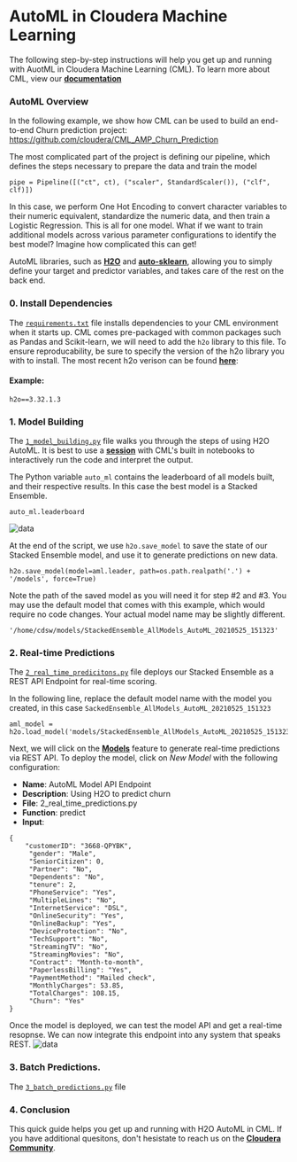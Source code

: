 # AutoML in Cloudera Machine Learning
The following step-by-step instructions will help you get up and running with AuotML in Cloudera Machine Learning (CML). To learn more about CML, view our **[documentation](https://docs.cloudera.com/machine-learning/cloud/index.html)**

### AutoML Overview
In the following example, we show how CML can be used to build an end-to-end Churn prediction project:
https://github.com/cloudera/CML_AMP_Churn_Prediction

The most complicated part of the project is defining our pipeline, which defines the steps necessary to prepare the data and train the model
```
pipe = Pipeline([("ct", ct), ("scaler", StandardScaler()), ("clf", clf)])
```
In this case, we perform One Hot Encoding to convert character variables to their numeric equivalent, standardize the numeric data, and then train a Logistic Regression. This is all for one model. What if we want to train additional models across various parameter configurations to identify the best model? Imagine how complicated this can get!

AutoML libraries, such as **[H2O](https://docs.h2o.ai/h2o/latest-stable/h2o-docs/automl.html)** and **[auto-sklearn](https://automl.github.io/auto-sklearn/master/)**, allowing you to simply define your target and predictor variables, and takes care of the rest on the back end.

### 0. Install Dependencies
The [`requirements.txt`](https://github.com/kramer003/AutoML-in-Cloudera-Machine-Learning/blob/main/requirements.txt) file installs dependencies to your CML environment when it starts up. CML comes pre-packaged with common packages such as Pandas and Scikit-learn, we will need to add the `h2o` library to this file. To ensure reproducability, be sure to specify the version of the h2o library you with to install. The most recent h2o verison can be found **[here](https://pypi.org/project/h2o/)**:

#### Example:
```h2o==3.32.1.3```

### 1. Model Building
The [`1_model_building.py`](https://github.com/kramer003/AutoML-in-Cloudera-Machine-Learning/blob/main/code/1_model_building.py) file walks you through the steps of using H2O AutoML. It is best to use a **[session](https://docs.cloudera.com/machine-learning/cloud/projects/topics/ml-workbench.html)** with CML's built in notebooks to interactively run the code and interpret the output.

The Python variable `auto_ml` contains the leaderboard of all models built, and their respective results. In this case the best model is a Stacked Ensemble.

```
auto_ml.leaderboard
```
![data](images/leaderboard.png)

At the end of the script, we use `h2o.save_model` to save the state of our Stacked Ensemble model, and use it to generate predictions on new data.

```
h2o.save_model(model=aml.leader, path=os.path.realpath('.') + '/models', force=True)
```

Note the path of the saved model as you will need it for step #2 and #3. You may use the default model that comes with this example, which would require no code changes. Your actual model name may be slightly different.

`'/home/cdsw/models/StackedEnsemble_AllModels_AutoML_20210525_151323'`

### 2. Real-time Predictions
The [`2_real_time_predicitons.py`](https://github.com/kramer003/AutoML-in-Cloudera-Machine-Learning/blob/main/code/2_real_time_predictions.py) file deploys our Stacked Ensemble as a REST API Endpoint for real-time scoring.

In the following line, replace the default model name with the model you created, in this case `SackedEnsemble_AllModels_AutoML_20210525_151323`
```
aml_model = h2o.load_model('models/StackedEnsemble_AllModels_AutoML_20210525_151323')
```

Next, we will click on the **[Models](https://docs.cloudera.com/machine-learning/cloud/models/topics/ml-creating-and-deploying-a-model.html)** feature to generate real-time predictions via REST API. To deploy the model, click on *New Model* with the following configuration:
* **Name**: AutoML Model API Endpoint
* **Description**: Using H2O to predict churn
* **File**: 2_real_time_predictions.py
* **Function**: predict
* **Input**:

```
{
	"customerID": "3668-QPYBK",
	 "gender": "Male",
	 "SeniorCitizen": 0,
	 "Partner": "No",
	 "Dependents": "No",
	 "tenure": 2,
	 "PhoneService": "Yes",
	 "MultipleLines": "No",
	 "InternetService": "DSL",
	 "OnlineSecurity": "Yes",
	 "OnlineBackup": "Yes",
	 "DeviceProtection": "No",
	 "TechSupport": "No",
	 "StreamingTV": "No",
	 "StreamingMovies": "No",
	 "Contract": "Month-to-month",
	 "PaperlessBilling": "Yes",
	 "PaymentMethod": "Mailed check",
	 "MonthlyCharges": 53.85,
	 "TotalCharges": 108.15,
	 "Churn": "Yes"
}
```

Once the model is deployed, we can test the model API and get a real-time resopnse. We can now integrate this endpoint into any system that speaks REST.
![data](images/model_api.png)

### 3. Batch Predictions.
The [`3_batch_predictions.py`](https://github.com/kramer003/AutoML-in-Cloudera-Machine-Learning/blob/main/code/3_batch_predictions.py) file

### 4. Conclusion
This quick guide helps you get up and running with H2O AutoML in CML. If you have additional quesitons, don't hesistate to reach us on the **[Cloudera Community](https://community.cloudera.com/)**.
